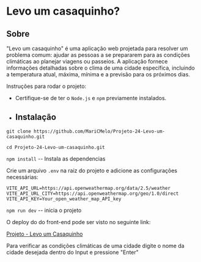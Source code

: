  # Levo um casaquinho?

## Sobre
"Levo um casaquinho" é uma aplicação web projetada para resolver um problema comum: ajudar as pessoas a se prepararem para as condições climáticas ao planejar viagens ou passeios. A aplicação fornece informações detalhadas sobre o clima de uma cidade específica, incluindo a temperatura atual, máxima, mínima e a previsão para os próximos dias.

Instruções para rodar o projeto:

- Certifique-se de ter o `Node.js` e `npm`   previamente instalados.

- ## Instalação

`git clone https://github.com/MariCMelo/Projeto-24-Levo-um-casaquinho.git`

`cd Projeto-24-Levo-um-casaquinho.git`

`npm install` -- Instala as dependencias

Crie um arquivo `.env` na raiz do projeto e adicione as configurações necessárias:

```
VITE_API_URL=https://api.openweathermap.org/data/2.5/weather
VITE_API_URL_CITY=https://api.openweathermap.org/geo/1.0/direct      
VITE_API_KEY=Your_open_weather_map_API_key
```
`npm run dev` -- inicia o projeto

O deploy do do front-end pode ser visto no seguinte link: 

[Projeto - Levo um Casaquinho](https://projeto-24-levo-um-casaquinho.vercel.app/)

Para verificar as condições climáticas de uma cidade digite o nome da cidade desejada dentro do Input e pressione "Enter"
